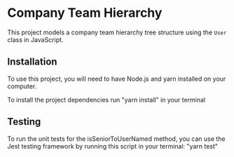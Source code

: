 # Company Team Hierarchy

This project models a company team hierarchy tree structure using the `User` class in JavaScript.

## Installation

To use this project, you will need to have Node.js and yarn installed on your computer.

To install the project dependencies run "yarn install" in your terminal

## Testing

To run the unit tests for the isSeniorToUserNamed method, you can use the Jest testing framework by running this script in your terminal: "yarn test"
